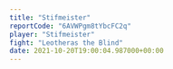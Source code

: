 ```yaml
---
title: "Stifmeister"
reportCode: "6AVWPgm8tYbcFC2q"
player: "Stifmeister"
fight: "Leotheras the Blind"
date: 2021-10-20T19:00:04.987000+00:00
---
```

